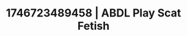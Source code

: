 ---
categories:
- Mutual desire
- Emotion-driven NSFW
- AI-generated
- Virtual lover intimacy
- Nighttime romance
- Erotic gaze
- ASMR
- Cosplay
image: /assets/images/1746723489458.jpg
layout: post
seo:
  description: Featured content with high-quality ABDL Play, Scat Fetish. HD images
    available.
  keywords: ABDL Play, Scat Fetish
  og_image: /assets/images/1746723489458.jpg
  schema_type: VisualArtwork
tags:
- ABDL Play
- Scat Fetish
- '#1746723489458'
title: 1746723489458 | ABDL Play Scat Fetish
---